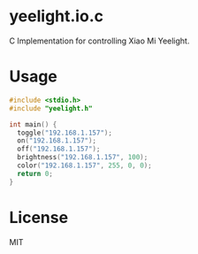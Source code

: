 # yeelight.io.c

C Implementation for controlling Xiao Mi Yeelight.

# Usage
```c
#include <stdio.h>
#include "yeelight.h"

int main() {
  toggle("192.168.1.157");
  on("192.168.1.157");
  off("192.168.1.157");
  brightness("192.168.1.157", 100);
  color("192.168.1.157", 255, 0, 0);
  return 0;
}
```

# License
MIT